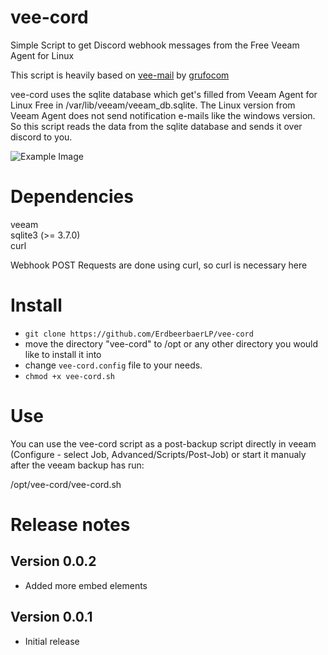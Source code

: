 # vee-cord
Simple Script to get Discord webhook messages from the Free Veeam Agent for Linux

This script is heavily based on [vee-mail](https://github.com/grufocom/vee-mail) by [grufocom](https://github.com/grufocom/)

vee-cord uses the sqlite database which get's filled from Veeam Agent for Linux Free in /var/lib/veeam/veeam_db.sqlite.
The Linux version from Veeam Agent does not send notification e-mails like the windows version.
So this script reads the data from the sqlite database and sends it over discord to you.

![Example Image](https://github.com/ErdbeerbaerLP/vee-cord/assets/27149563/c2b819cc-4bdc-406f-919f-bb0dc1e5fc9c)

# Dependencies

veeam  
sqlite3 (>= 3.7.0)  
curl 

Webhook POST Requests are done using curl, so curl is necessary here

# Install

- `git clone https://github.com/ErdbeerbaerLP/vee-cord`
- move the directory "vee-cord" to /opt or any other directory you would like to install it into
- change `vee-cord.config` file to your needs.
- `chmod +x vee-cord.sh`

# Use

You can use the vee-cord script as a post-backup script directly in veeam (Configure - select Job, Advanced/Scripts/Post-Job) or start it manualy after the veeam backup has run:

/opt/vee-cord/vee-cord.sh

# Release notes

## Version 0.0.2
- Added more embed elements

## Version 0.0.1
- Initial release
